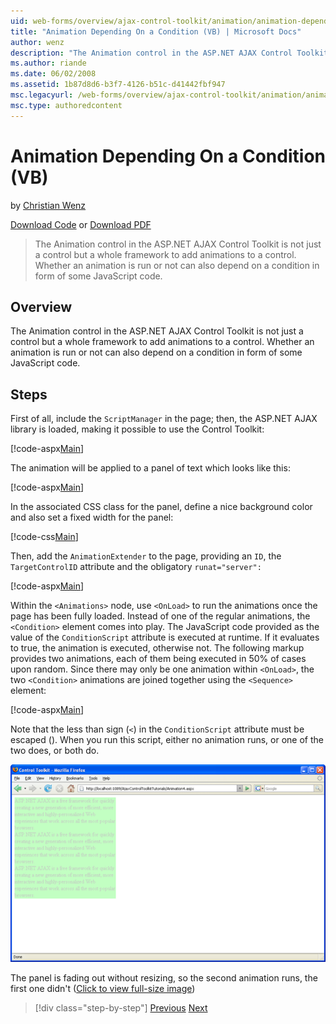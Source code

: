 ```yaml
---
uid: web-forms/overview/ajax-control-toolkit/animation/animation-depending-on-a-condition-vb
title: "Animation Depending On a Condition (VB) | Microsoft Docs"
author: wenz
description: "The Animation control in the ASP.NET AJAX Control Toolkit is not just a control but a whole framework to add animations to a control. Whether an animation is..."
ms.author: riande
ms.date: 06/02/2008
ms.assetid: 1b87d8d6-b3f7-4126-b51c-d41442fbf947
msc.legacyurl: /web-forms/overview/ajax-control-toolkit/animation/animation-depending-on-a-condition-vb
msc.type: authoredcontent
---
```

Animation Depending On a Condition (VB)
====================
by [Christian Wenz](https://github.com/wenz)

[Download Code](http://download.microsoft.com/download/f/9/a/f9a26acd-8df4-4484-8a18-199e4598f411/Animation4.vb.zip) or [Download PDF](http://download.microsoft.com/download/6/7/1/6718d452-ff89-4d3f-a90e-c74ec2d636a3/animation4VB.pdf)

> The Animation control in the ASP.NET AJAX Control Toolkit is not just a control but a whole framework to add animations to a control. Whether an animation is run or not can also depend on a condition in form of some JavaScript code.


## Overview

The Animation control in the ASP.NET AJAX Control Toolkit is not just a control but a whole framework to add animations to a control. Whether an animation is run or not can also depend on a condition in form of some JavaScript code.

## Steps

First of all, include the `ScriptManager` in the page; then, the ASP.NET AJAX library is loaded, making it possible to use the Control Toolkit:

[!code-aspx[Main](animation-depending-on-a-condition-vb/samples/sample1.aspx)]

The animation will be applied to a panel of text which looks like this:

[!code-aspx[Main](animation-depending-on-a-condition-vb/samples/sample2.aspx)]

In the associated CSS class for the panel, define a nice background color and also set a fixed width for the panel:

[!code-css[Main](animation-depending-on-a-condition-vb/samples/sample3.css)]

Then, add the `AnimationExtender` to the page, providing an `ID`, the `TargetControlID` attribute and the obligatory `runat="server":`

[!code-aspx[Main](animation-depending-on-a-condition-vb/samples/sample4.aspx)]

Within the `<Animations>` node, use `<OnLoad>` to run the animations once the page has been fully loaded. Instead of one of the regular animations, the `<Condition>` element comes into play. The JavaScript code provided as the value of the `ConditionScript` attribute is executed at runtime. If it evaluates to true, the animation is executed, otherwise not. The following markup provides two animations, each of them being executed in 50% of cases upon random. Since there may only be one animation within `<OnLoad>`, the two `<Condition>` animations are joined together using the `<Sequence>` element:

[!code-aspx[Main](animation-depending-on-a-condition-vb/samples/sample5.aspx)]

Note that the less than sign (`<`) in the `ConditionScript` attribute must be escaped (). When you run this script, either no animation runs, or one of the two does, or both do.


[![The panel is fading out without resizing, so the second animation runs, the first one didn't](animation-depending-on-a-condition-vb/_static/image2.png)](animation-depending-on-a-condition-vb/_static/image1.png)

The panel is fading out without resizing, so the second animation runs, the first one didn't ([Click to view full-size image](animation-depending-on-a-condition-vb/_static/image3.png))

> [!div class="step-by-step"]
> [Previous](executing-several-animations-after-each-other-vb.md)
> [Next](picking-one-animation-out-of-a-list-vb.md)
